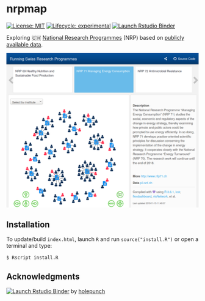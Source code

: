 # nrpmap

<!-- badges: start -->
[![License: MIT](https://img.shields.io/github/license/mashape/apistatus.svg)](https://github.com/zambujo/NRPmap/blob/master/LICENSE) 
[![Lifecycle: experimental](https://img.shields.io/badge/lifecycle-experimental-orange.svg)](https://www.tidyverse.org/lifecycle/#experimental) 
[![Launch Rstudio Binder](http://mybinder.org/badge_logo.svg)](https://mybinder.org/v2/gh/zambujo/nrpmap/master?urlpath=rstudio) 
<!-- badges: end -->


Exploring :switzerland: [National Research Programmes](https://www.sbfi.admin.ch/sbfi/en/home/research-and-innovation/research-and-innovation-in-switzerland/promotion-instruments/national-research-programmes-nrp.html) (NRP) based on [publicly available data](http://p3.snf.ch/Pages/DataAndDocumentation.aspx).

[![screenshot](nrpmap.png)](https://zambujo.github.io/nrpmap/)

## Installation

To update/build `index.html`, launch `R` and run `source("install.R")` or open a terminal and type:

```
$ Rscript install.R
```

## Acknowledgments 

[![Launch Rstudio Binder](http://mybinder.org/badge_logo.svg)](https://mybinder.org/v2/gh/zambujo/nrpmap/master?urlpath=rstudio) by [holepunch](https://karthik.github.io/holepunch/)
